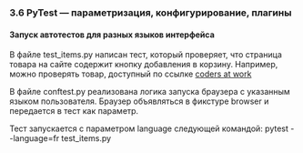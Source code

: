 ### 3.6 PyTest — параметризация, конфигурирование, плагины
#### Запуск автотестов для разных языков интерфейса

В файле test_items.py написан тест, который проверяет, что страница товара на сайте содержит кнопку добавления в корзину. Например, можно проверять товар, доступный по ссылке [coders at work](http://selenium1py.pythonanywhere.com/catalogue/coders-at-work_207/. "coders at work")

В файле conftest.py реализована логика запуска браузера с указанным языком пользователя. Браузер объявляться в фикстуре browser и передается в тест как параметр.

Тест запускается с параметром language следующей командой:
pytest --language=fr test_items.py
